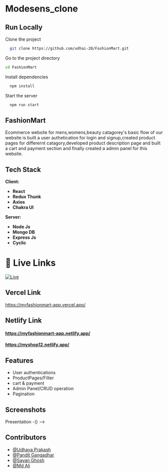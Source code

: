 # Modesens_clone


## Run Locally

Clone the project

```bash
  git clone https://github.com/udhai-20/FashionMart.git
```

Go to the project directory

```bash
cd FashionMart

```

Install dependencies

```bash
  npm install
```

Start the server

```bash
  npm run start
```

## FashionMart

Ecommerce website for mens,womens,beauty catagorey's basic flow of our website is built a user authetication for login and signup,created product pages for differernt catagory,developed product description page and built
a cart and payment section and finally created a admin panel for this website.


## Tech Stack

**Client:** 

- **React**
- **Redux Thunk**
- **Axios**
- **Chakra UI**

**Server:**

- **Node Js**
- **Mongo DB**
- **Express Js**
- **Cyclic**

# 🔗 Live Links
[![Live](https://img.shields.io/badge/FashionMart-000?style=for-the-badge&logo=ko-fi&logoColor=white)](https://modesense-udhai-20.vercel.app/)

## Vercel Link
https://myfashionmart-app.vercel.app/

## Netlify Link
#### https://myfashionmart-app.netlify.app/
#### https://myshop12.netlify.app/

## Features

- User authentications
- ProductPages/Filter
- cart & payment
- Admin Panel/CRUD operation
- Pagination

## Screenshots
<!-- <h4>1.Home page</h4>

![App Screenshot](https://miro.medium.com/max/1400/1*28frQPPiwTzSioTpA63u_Q.webp)

<h4>2.Login Page</h4>

![App Screenshot](https://miro.medium.com/max/1400/1*z_M9x7mxdAm9at04jWe-CQ.webp)

<h4>3.InternShips/Jobs Page</h4>

![App Screenshot](https://miro.medium.com/max/1400/1*cqB5M6yD3k9AFEi5ATFxZw.webp)

<h4>4.Course Page</h4>

![App Screenshot](https://miro.medium.com/max/1400/1*kN6EXzfYUF2shgnUVMMeWA.webp)

<h4>5.Cart Page</h4>


![App Screenshot](https://miro.medium.com/max/1400/1*0tJctCJFNS8CaColsgVl3g.webp)

<!-- ## Presentation -->

Presentation -()
 -->
## Contributors

- [@Udhaya Prakash](https://github.com/udhai-20)
- [@Pandit Gangadhar](https://github.com/pandit0305)
- [@Sayan Ghosh](https://github.com/Sayan97Ghosh)
- [@Md Ali](https://github.com/mdali-11)


